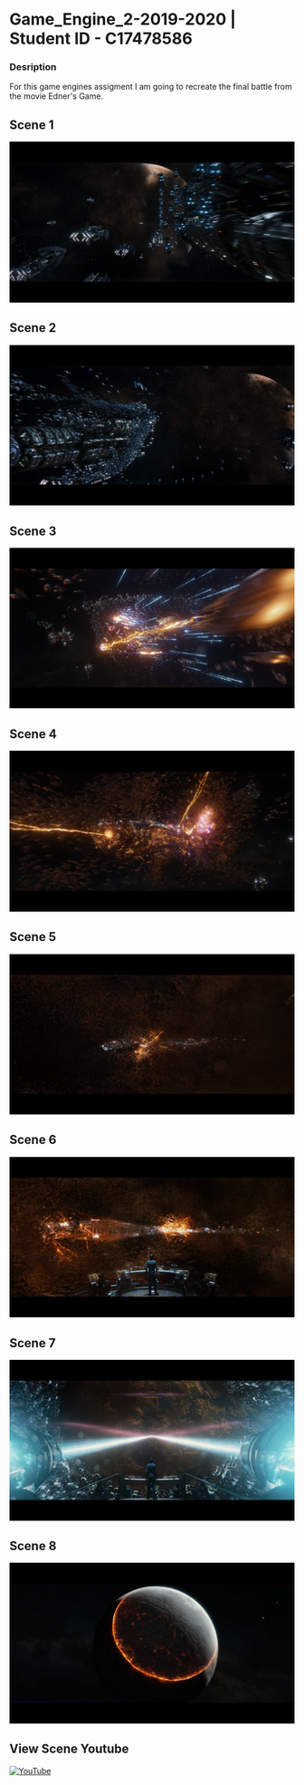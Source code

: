 # Game_Engine_2-2019-2020 | Student ID - C17478586

### **Desription**
For this game engines assigment I am going to recreate the final battle from the movie Edner's Game.


## **Scene 1**
![](Images/1%20Enemy%20Attacks.PNG)
## **Scene 2**
![](Images/2%20Droneships%20surround%20main%20ship.PNG)
## **Scene 3**
![](Images/3%20Mainship%20pushes%20forward.PNG)
## **Scene 4**
![](Images/4%20Friendly%20ships%20explode.PNG)
## **Scene 5**
![](Images/5%20Main%20ship%20continues%20to%20push%20forward.PNG)
## **Scene 6**
![](Images/6%20Drone%20ships%20push%20forward.PNG)
## **Scene 7**
![](Images/7%20Fire%20at%20planet.PNG)
## **Scene 8**
![](Images/8%20Planet%20Explodes.PNG)

## **View Scene Youtube**

[![YouTube](http://img.youtube.com/vi/IXdbCU3Mt_c&t/0.jpg)](https://www.youtube.com/watch?v=IXdbCU3Mt_c&t=120s)
